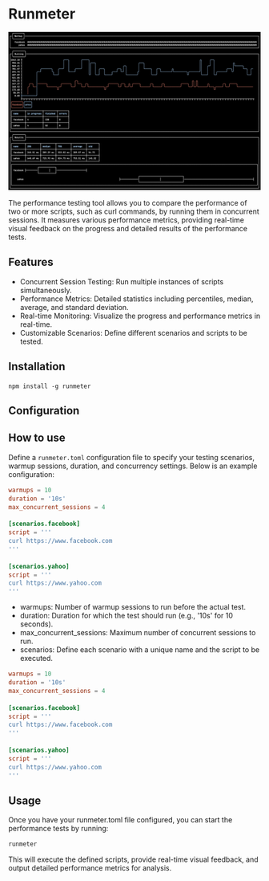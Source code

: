 # Runmeter

![screenshot](https://github.com/pooyahrtn/runmeter/blob/main/screenshots/example.png)

The performance testing tool allows you to compare the performance of two or more scripts, such as curl commands, by running them in concurrent sessions. It measures various performance metrics, providing real-time visual feedback on the progress and detailed results of the performance tests.

## Features

- Concurrent Session Testing: Run multiple instances of scripts simultaneously.
- Performance Metrics: Detailed statistics including percentiles, median, average, and standard deviation.
- Real-time Monitoring: Visualize the progress and performance metrics in real-time.
- Customizable Scenarios: Define different scenarios and scripts to be tested.

## Installation

```
npm install -g runmeter
```

## Configuration

## How to use

Define a `runmeter.toml` configuration file to specify your testing scenarios, warmup sessions, duration, and concurrency settings. Below is an example configuration:

```toml
warmups = 10
duration = '10s'
max_concurrent_sessions = 4

[scenarios.facebook]
script = '''
curl https://www.facebook.com
'''

[scenarios.yahoo]
script = '''
curl https://www.yahoo.com
'''
```

- warmups: Number of warmup sessions to run before the actual test.
- duration: Duration for which the test should run (e.g., '10s' for 10 seconds).
- max_concurrent_sessions: Maximum number of concurrent sessions to run.
- scenarios: Define each scenario with a unique name and the script to be executed.

```toml
warmups = 10
duration = '10s'
max_concurrent_sessions = 4

[scenarios.facebook]
script = '''
curl https://www.facebook.com
'''

[scenarios.yahoo]
script = '''
curl https://www.yahoo.com
'''
```

## Usage

Once you have your runmeter.toml file configured, you can start the performance tests by running:

```sh
runmeter
```

This will execute the defined scripts, provide real-time visual feedback, and output detailed performance metrics for analysis.

